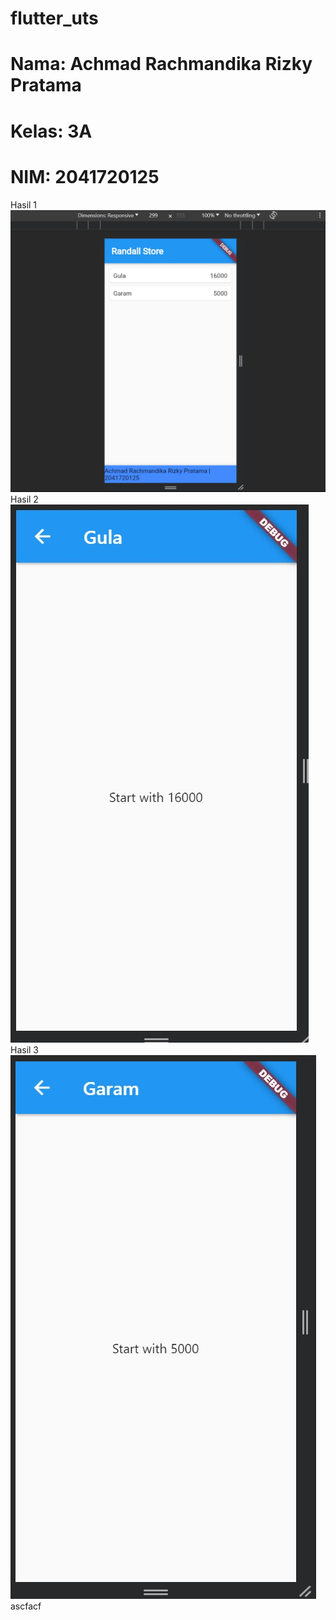 # flutter_uts

# Nama: Achmad Rachmandika Rizky Pratama

# Kelas: 3A

# NIM: 2041720125

Hasil 1
<img src='assets\hasil1.jpg'>
Hasil 2
<img src='assets\hasil2.jpg'>
Hasil 3
<img src='assets\hasil3.jpg'>
ascfacf
